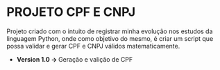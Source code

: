 # PROJETO CPF E CNPJ

Projeto criado com o intuito de registrar minha evolução nos estudos da linguagem Python, onde como objetivo do mesmo, é criar um script que possa validar e gerar CPF e CNPJ válidos matematicamente.

<ul>
  <li><b>Version 1.0 -> </b>Geração e valição de CPF</li>
</ul>
